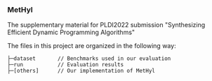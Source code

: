 ﻿### MetHyl

The supplementary material for PLDI2022 submission "Synthesizing Efficient Dynamic Programming Algorithms"

The files in this project are organized in the following way:

```
├─dataset		// Benchmarks used in our evaluation
├─run			// Evaluation results
├─[others]		// Our implementation of MetHyl
```